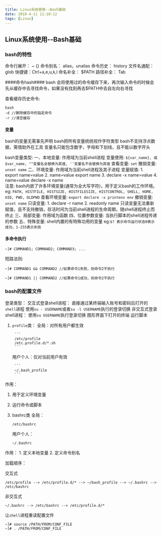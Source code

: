 ```yaml
---
title: Linux系统使用--Bash基础
date: 2018-4-11 11:10:12
tags: [Linux]
---
```



## Linux系统使用--Bash基础 ##

### bash的特性 ###

命令行展开： ~ {}
命令别名： alias，unalias
命令历史： history
文件名通配：glob
快捷键：Ctrl+a,e,u,k,l
命名补全： $PATH
路径补全： Tab

####命令hash####
bash 会将使用过的命令缓存下来，再次输入命令的时候会先从缓存中去寻找命令，如果没有找到再去$PATH中去自左向右寻找

查看缓存历史命令:
```
hash
-d //删除缓存中的指定命令
-r //清空缓存
```

#### 变量 ####
bash的变量无需事先声明
bash把所有变量统统视作字符类型
bash不支持浮点数据，需借助外在工具
变量名只能包含数字，字母和下划线，且不能以数字开头


bash变量类型:
    一、本地变量: 作用域为当前shell进程
        变量使用: `${var_name}, 或$var_name, ""变量名会替换为其值, ''变量名不会替换为其值`
        查看变量: `set`
        撤销变量: `unset name`
    二、环境变量: 作用域为当前shell进程及其子进程
        变量赋值:
            1. export name=value
            2. name=value
               export name
            3. declare -x name=value
            4. name=value
               declare -x name  
        注意: bash内嵌了许多环境变量(通常为全大写字符)，用于定义bash的工作环境。eg: `PATH, HISTFILE, HISTSIZE, HISTFILESIZE, HISTCONTROL, SHELL, HOME, UID, PWD, OLDPWD`
        查看环境变量:
        ```
        export
        declare -x
        printenv
        env
        ```
        撤销变量: `unset name`
        只读变量:
        1. declare -r name
        2. readonly name
        只读变量无法重新赋值，且不支持撤销，存活时间为当前shell进程的生命周期，随shell进程终止而终止
    三、局部变量: 作用域为函数
    四、位置参数变量: 当执行脚本的shell进程传递的参数
    五、特殊变量: shell内置的有特殊功用的变量 eg:`$? 表示命令运行状态0表示成功，1-255表示失败`
    
    
#### 多命令执行 ####
```
~]# COMMAND1; COMMAND2; COMMAND3; ...
```

短路法则:
```
~]# COMMAND1 && COMMAND2 //如果命令1失败，则命令2不执行

~]# COMMAND1 || COMMAND2 //如果命令1成功，则命令2不执行
```

### bash的配置文件 ###

登录类型：
    交互式登录shell进程：
        直接通过某终端输入账号和密码后打开的`shell`进程
        使用`su - USERNAME`或者`su -l USERNAME`执行的登录切换
    非交互式登录shell进程：
        使用`su USERNAME`执行登录切换
        图形界面下打开的终端
        运行脚本
        
1. `profile`类：
    全局：对所有用户都生效
    
        ```
        /etc/profile
        /etc.profile.d/*.sh
        ```
    
     用户个人：仅对当前用户有效
     
        ```
        ~/.bash_profile
        ```
    
作用：
1. 用于定义环境变量
2. 运行命令或脚本


2. bashrc类
    全局：
    
    ```
    /etc/bashrc 
    ```
    
    用户个人：
    
    ```
    ~/.bashrc
    ```
    
作用：
    1. 定义本地变量
    2. 定义命令别名

    
加载顺序：

交互式

```
/etc/profile --> /etc/profile.d/* --> ~/bash_profile --> ~/.bashrc --> /etc/bashrc
```

非交互式

```
~/.bashrc --> /etc/bashrc --> /etc/profile.d/*
```

让`shell`进程重读配置文件

```
~]# source /PATH/FROM/CONF_FILE
~]# . /PATH/FROM/CONF_FILE
```